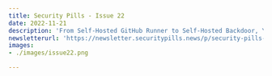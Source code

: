 ```yaml
---
title: Security Pills - Issue 22
date: 2022-11-21
description: 'From Self-Hosted GitHub Runner to Self-Hosted Backdoor, You Could Have Found the Nomad Hack, Stealing Passwords from Infosec Mastodon'
newsletterurl: 'https://newsletter.securitypills.news/p/security-pills-issue-22'
images: 
- ./images/issue22.png

--- 
```



